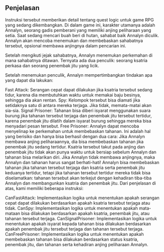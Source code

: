 ## Penjelasan

Instruksi tersebut memberikan detail tentang quest logic untuk game RPG yang sedang dikembangkan. Di dalam game ini, karakter utamanya adalah Annalyn, seorang gadis pemberani yang memiliki anjing peliharaan yang setia. Saat sedang mencari buah beri di hutan, sahabat baik Annalyn diculik. Annalyn akan mencoba menemukan dan membebaskan sahabatnya tersebut, opsional membawa anjingnya dalam pencarian ini.

Setelah mengikuti jejak sahabatnya, Annalyn menemukan perkemahan di mana sahabatnya ditawan. Ternyata ada dua penculik: seorang ksatria perkasa dan seorang penembak jitu yang licik.

Setelah menemukan penculik, Annalyn mempertimbangkan tindakan apa yang dapat dia lakukan:

Fast Attack: Serangan cepat dapat dilakukan jika ksatria tersebut sedang tidur, karena dia membutuhkan waktu untuk memakai baju besinya, sehingga dia akan rentan.
Spy: Kelompok tersebut bisa diamati jika setidaknya satu di antara mereka terjaga. Jika tidak, memata-matai akan sia-sia.
Signal Prisoner: Tahanan bisa diberi isyarat menggunakan suara burung jika tahanan tersebut terjaga dan penembak jitu tersebut tertidur, karena penembak jitu dilatih dalam isyarat burung sehingga mereka bisa menyadari pesan tersebut.
Free Prisoner: Annalyn dapat mencoba menyelinap ke perkemahan untuk membebaskan tahanan. Ini adalah hal yang berisiko dan hanya bisa berhasil dengan dua cara:
Jika Annalyn membawa anjing peliharaannya, dia bisa membebaskan tahanan jika penembak jitu sedang tertidur. Ksatria tersebut takut pada anjing dan penembak jitu tidak akan punya waktu untuk bersiap sebelum Annalyn dan tahanan bisa melarikan diri.
Jika Annalyn tidak membawa anjingnya, maka Annalyn dan tahanan harus sangat berhati-hati! Annalyn bisa membebaskan tahanan jika tahanan tersebut terjaga dan ksatria serta penembak jitu keduanya tertidur, tetapi jika tahanan tersebut tertidur mereka tidak bisa diselamatkan: tahanan tersebut akan terkejut dengan kehadiran tiba-tiba Annalyn dan membangunkan ksatria dan penembak jitu.
Dari penjelasan di atas, kami memiliki beberapa instruksi:

CanFastAttack: Implementasikan logika untuk menentukan apakah serangan cepat dapat dilakukan berdasarkan apakah ksatria tersebut terjaga atau tidak.
CanSpy: Implementasikan logika untuk menentukan apakah mata-mataan bisa dilakukan berdasarkan apakah ksatria, penembak jitu, atau tahanan tersebut terjaga.
CanSignalPrisoner: Implementasikan logika untuk menentukan apakah isyarat kepada tahanan bisa dilakukan berdasarkan apakah penembak jitu tersebut terjaga dan tahanan tersebut terjaga.
CanFreePrisoner: Implementasikan logika untuk menentukan apakah membebaskan tahanan bisa dilakukan berdasarkan status ksatria, penembak jitu, dan tahanan serta kehadiran anjing peliharaan Annalyn.
